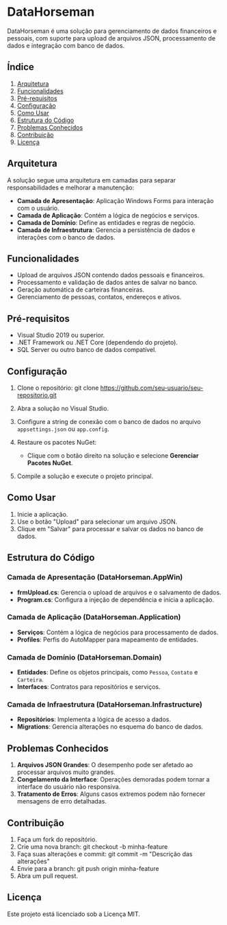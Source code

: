 # DataHorseman

DataHorseman é uma solução para gerenciamento de dados financeiros e pessoais, com suporte para upload de arquivos JSON, processamento de dados e integração com banco de dados.

## Índice

1. [Arquitetura](#arquitetura)
2. [Funcionalidades](#funcionalidades)
3. [Pré-requisitos](#pré-requisitos)
4. [Configuração](#configuração)
5. [Como Usar](#como-usar)
6. [Estrutura do Código](#estrutura-do-código)
7. [Problemas Conhecidos](#problemas-conhecidos)
8. [Contribuição](#contribuição)
9. [Licença](#licença)

## Arquitetura

A solução segue uma arquitetura em camadas para separar responsabilidades e melhorar a manutenção:

- **Camada de Apresentação**: Aplicação Windows Forms para interação com o usuário.
- **Camada de Aplicação**: Contém a lógica de negócios e serviços.
- **Camada de Domínio**: Define as entidades e regras de negócio.
- **Camada de Infraestrutura**: Gerencia a persistência de dados e interações com o banco de dados.

## Funcionalidades

- Upload de arquivos JSON contendo dados pessoais e financeiros.
- Processamento e validação de dados antes de salvar no banco.
- Geração automática de carteiras financeiras.
- Gerenciamento de pessoas, contatos, endereços e ativos.

## Pré-requisitos

- Visual Studio 2019 ou superior.
- .NET Framework ou .NET Core (dependendo do projeto).
- SQL Server ou outro banco de dados compatível.

## Configuração

1. Clone o repositório:
   git clone https://github.com/seu-usuario/seu-repositorio.git

2. Abra a solução no Visual Studio.

3. Configure a string de conexão com o banco de dados no arquivo `appsettings.json` ou `app.config`.

4. Restaure os pacotes NuGet:
   - Clique com o botão direito na solução e selecione **Gerenciar Pacotes NuGet**.

5. Compile a solução e execute o projeto principal.

## Como Usar

1. Inicie a aplicação.
2. Use o botão "Upload" para selecionar um arquivo JSON.
3. Clique em "Salvar" para processar e salvar os dados no banco de dados.

## Estrutura do Código

### Camada de Apresentação (DataHorseman.AppWin)

- **frmUpload.cs**: Gerencia o upload de arquivos e o salvamento de dados.
- **Program.cs**: Configura a injeção de dependência e inicia a aplicação.

### Camada de Aplicação (DataHorseman.Application)

- **Serviços**: Contém a lógica de negócios para processamento de dados.
- **Profiles**: Perfis do AutoMapper para mapeamento de entidades.

### Camada de Domínio (DataHorseman.Domain)

- **Entidades**: Define os objetos principais, como `Pessoa`, `Contato` e `Carteira`.
- **Interfaces**: Contratos para repositórios e serviços.

### Camada de Infraestrutura (DataHorseman.Infrastructure)

- **Repositórios**: Implementa a lógica de acesso a dados.
- **Migrations**: Gerencia alterações no esquema do banco de dados.

## Problemas Conhecidos

1. **Arquivos JSON Grandes**: O desempenho pode ser afetado ao processar arquivos muito grandes.
2. **Congelamento da Interface**: Operações demoradas podem tornar a interface do usuário não responsiva.
3. **Tratamento de Erros**: Alguns casos extremos podem não fornecer mensagens de erro detalhadas.

## Contribuição

1. Faça um fork do repositório.
2. Crie uma nova branch:
   git checkout -b minha-feature
3. Faça suas alterações e commit:
   git commit -m "Descrição das alterações"
4. Envie para a branch:
   git push origin minha-feature
5. Abra um pull request.

## Licença

Este projeto está licenciado sob a Licença MIT.

